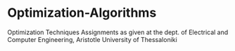 # Optimization-Algorithms
Optimization Techniques Assignments as given at the dept. of Electrical and Computer Engineering, Aristotle University of Thessaloniki
